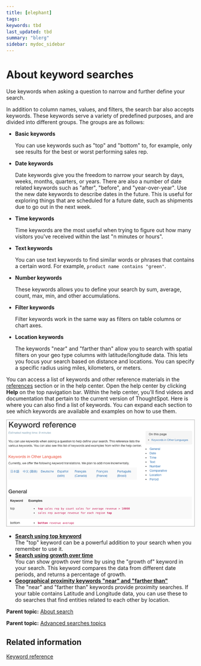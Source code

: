 ```yaml
---
title: [elephant]
tags: 
keywords: tbd
last_updated: tbd
summary: "blerg"
sidebar: mydoc_sidebar
---
```

# About keyword searches

Use keywords when asking a question to narrow and further define your search.

In addition to column names, values, and filters, the search bar also accepts keywords. These keywords serve a variety of predefined purposes, and are divided into different groups. The groups are as follows:

-   **Basic keywords**

    You can use keywords such as "top" and "bottom" to, for example, only see results for the best or worst performing sales rep.

-   **Date keywords**

    Date keywords give you the freedom to narrow your search by days, weeks, months, quarters, or years. There are also a number of date related keywords such as "after", "before", and "year-over-year". Use the new date keywords to describe dates in the future. This is useful for exploring things that are scheduled for a future date, such as shipments due to go out in the next week.

-   **Time keywords**

    Time keywords are the most useful when trying to figure out how many visitors you've received within the last "n minutes or hours".

-   **Text keywords**

    You can use text keywords to find similar words or phrases that contains a certain word. For example, `product name contains "green"`.

-   **Number keywords**

    These keywords allows you to define your search by sum, average, count, max, min, and other accumulations.

-   **Filter keywords**

    Filter keywords work in the same way as filters on table columns or chart axes.

-   **Location keywords**

    The keywords "near" and "farther than" allow you to search with spatial filters on your geo type columns with latitude/longitude data. This lets you focus your search based on distance and locations. You can specify a specific radius using miles, kilometers, or meters.


You can access a list of keywords and other reference materials in the [references](../end_user_guide/end_user_reference/keyword_reference.html#) section or in the help center. Open the help center by clicking **Help** on the top navigation bar. Within the help center, you’ll find videos and documentation that pertain to the current version of ThoughtSpot. Here is where you can also find a list of keywords. You can expand each section to see which keywords are available and examples on how to use them.

 ![](../../images/help_center_keywords.png "Help center keywords list") 

-   **[Search using top keyword](../../admin/advanced_searches_guide/keywords/search_using_top_keyword.html)**  
The "top" keyword can be a powerful addition to your search when you remember to use it.
-   **[Search using growth over time](../../pages/complex_searches/search_using_growth_over_time.html)**  
You can show growth over time by using the "growth of" keyword in your search. This keyword compares the data from different date periods, and returns a percentage of growth.
-   **[Geographical proximity keywords "near" and "farther than"](../../admin/poc_features/model_geo_data_3.4_with_near_and_farther_than.html)**  
The "near" and "farther than" keywords provide proximity searches. If your table contains Latitude and Longitude data, you can use these to do searches that find entities related to each other by location.

**Parent topic:** [About search](../../pages/end_user_guide/end_user_search/search.html)

**Parent topic:** [Advanced searches topics](../../pages/complex_searches/advanced_searches_intro.html)

## Related information  


[Keyword reference](../end_user_guide/end_user_reference/keyword_reference.html#)

